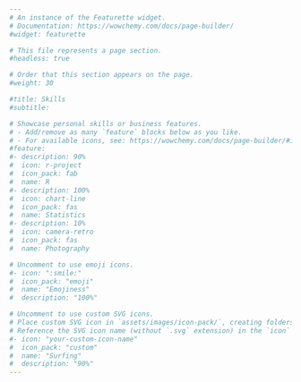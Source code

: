 ```yaml
---
# An instance of the Featurette widget.
# Documentation: https://wowchemy.com/docs/page-builder/
#widget: featurette

# This file represents a page section.
#headless: true

# Order that this section appears on the page.
#weight: 30

#title: Skills
#subtitle:

# Showcase personal skills or business features.
# - Add/remove as many `feature` blocks below as you like.
# - For available icons, see: https://wowchemy.com/docs/page-builder/#icons
#feature:
#- description: 90%
#  icon: r-project
#  icon_pack: fab
#  name: R
#- description: 100%
#  icon: chart-line
#  icon_pack: fas
#  name: Statistics
#- description: 10%
#  icon: camera-retro
#  icon_pack: fas
#  name: Photography

# Uncomment to use emoji icons.
#- icon: ":smile:"
#  icon_pack: "emoji"
#  name: "Emojiness"
#  description: "100%"  

# Uncomment to use custom SVG icons.
# Place custom SVG icon in `assets/images/icon-pack/`, creating folders if necessary.
# Reference the SVG icon name (without `.svg` extension) in the `icon` field.
#- icon: "your-custom-icon-name"
#  icon_pack: "custom"
#  name: "Surfing"
#  description: "90%"
---
```

